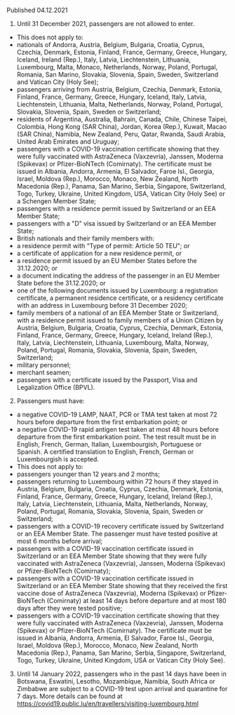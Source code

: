 Published 04.12.2021
1. Until 31 December 2021, passengers are not allowed to enter.
- This does not apply to:
- nationals of Andorra, Austria, Belgium, Bulgaria, Croatia, Cyprus, Czechia, Denmark, Estonia, Finland, France, Germany, Greece, Hungary, Iceland, Ireland (Rep.), Italy, Latvia, Liechtenstein, Lithuania, Luxembourg, Malta, Monaco, Netherlands, Norway, Poland, Portugal, Romania, San Marino, Slovakia, Slovenia, Spain, Sweden, Switzerland and Vatican City (Holy See);
- passengers arriving from Austria, Belgium, Czechia, Denmark, Estonia, Finland, France, Germany, Greece, Hungary, Iceland, Italy, Latvia, Liechtenstein, Lithuania, Malta, Netherlands, Norway, Poland, Portugal, Slovakia, Slovenia, Spain, Sweden or Switzerland;
- residents of Argentina, Australia, Bahrain, Canada, Chile, Chinese Taipei, Colombia, Hong Kong (SAR China), Jordan, Korea (Rep.), Kuwait, Macao (SAR China), Namibia, New Zealand, Peru, Qatar, Rwanda, Saudi Arabia, United Arab Emirates and Uruguay;
- passengers with a COVID-19 vaccination certificate showing that they were fully vaccinated with AstraZeneca (Vaxzevria), Janssen, Moderna (Spikevax) or Pfizer-BioNTech (Comirnaty). The certificate must be issued in Albania, Andorra, Armenia, El Salvador, Faroe Isl., Georgia, Israel, Moldova (Rep.), Morocco, Monaco, New Zealand, North Macedonia (Rep.), Panama, San Marino, Serbia, Singapore, Switzerland, Togo, Turkey, Ukraine, United Kingdom, USA, Vatican City (Holy See) or a Schengen Member State;
- passengers with a residence permit issued by Switzerland or an EEA Member State;
- passengers with a "D" visa issued by Switzerland or an EEA Member State;
- British nationals and their family members with:
- a residence permit with “Type of permit: Article 50 TEU"; or
- a certificate of application for a new residence permit, or
- a residence permit issued by an EU Member States before the 31.12.2020; or
- a document indicating the address of the passenger in an EU Member State before the 31.12.2020; or
- one of the following documents issued by Luxembourg: a registration certificate, a permanent residence certificate, or a residency certificate with an address in Luxembourg before 31 December 2020;
- family members of a national of an EEA Member State or Switzerland, with a residence permit issued to family members of a Union Citizen by Austria, Belgium, Bulgaria, Croatia, Cyprus, Czechia, Denmark, Estonia, Finland, France, Germany, Greece, Hungary, Iceland, Ireland (Rep.), Italy, Latvia, Liechtenstein, Lithuania, Luxembourg, Malta, Norway, Poland, Portugal, Romania, Slovakia, Slovenia, Spain, Sweden, Switzerland;
- military personnel;
- merchant seamen;
- passengers with a certificate issued by the Passport, Visa and Legalization Office (BPVL).
2. Passengers must have:
- a negative COVID-19 LAMP, NAAT, PCR or TMA test taken at most 72 hours before departure from the first embarkation point; or
- a negative COVID-19 rapid antigen test taken at most 48 hours before departure from the first embarkation point.
The test result must be in English, French, German, Italian, Luxembourgish, Portuguese or Spanish. A certified translation to English, French, German or Luxembourgish is accepted.
- This does not apply to:
- passengers younger than 12 years and 2 months;
- passengers returning to Luxembourg within 72 hours if they stayed in Austria, Belgium, Bulgaria, Croatia, Cyprus, Czechia, Denmark, Estonia, Finland, France, Germany, Greece, Hungary, Iceland, Ireland (Rep.), Italy, Latvia, Liechtenstein, Lithuania, Malta, Netherlands, Norway, Poland, Portugal, Romania, Slovakia, Slovenia, Spain, Sweden or Switzerland;
- passengers with a COVID-19 recovery certificate issued by Switzerland or an EEA Member State. The passenger must have tested positive at most 6 months before arrival;
- passengers with a COVID-19 vaccination certificate issued in Switzerland or an EEA Member State showing that they were fully vaccinated with AstraZeneca (Vaxzevria), Janssen, Moderna (Spikevax) or Pfizer-BioNTech (Comirnaty);
- passengers with a COVID-19 vaccination certificate issued in Switzerland or an EEA Member State showing that they received the first vaccine dose of AstraZeneca (Vaxzevria), Moderna (Spikevax) or Pfizer-BioNTech (Comirnaty) at least 14 days before departure and at most 180 days after they were tested positive;
- passengers with a COVID-19 vaccination certificate showing that they were fully vaccinated with AstraZeneca (Vaxzevria), Janssen, Moderna (Spikevax) or Pfizer-BioNTech (Comirnaty). The certificate must be issued in Albania, Andorra, Armenia, El Salvador, Faroe Isl., Georgia, Israel, Moldova (Rep.), Morocco, Monaco, New Zealand, North Macedonia (Rep.), Panama, San Marino, Serbia, Singapore, Switzerland, Togo, Turkey, Ukraine, United Kingdom, USA or Vatican City (Holy See).
3. Until 14 January 2022, passengers who in the past 14 days have been in Botswana, Eswatini, Lesotho, Mozambique, Namibia, South Africa or Zimbabwe are subject to a COVID-19 test upon arrival and quarantine for 7 days. More details can be found at <a href="https://covid19.public.lu/en/travellers/visiting-luxembourg.html">https://covid19.public.lu/en/travellers/visiting-luxembourg.html</a>